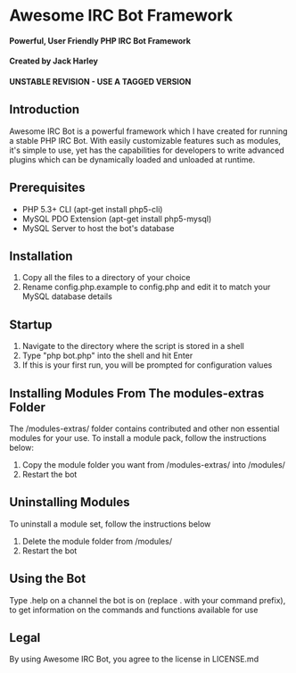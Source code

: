 # Awesome IRC Bot Framework
#### Powerful, User Friendly PHP IRC Bot Framework
#### Created by Jack Harley
#### UNSTABLE REVISION - USE A TAGGED VERSION

Introduction
-------------
Awesome IRC Bot is a powerful framework which I have created for running a stable PHP IRC Bot. 
With easily customizable features such as modules, it's simple to use, yet has the capabilities for developers to write advanced plugins which can be dynamically loaded and unloaded at runtime.

Prerequisites
-------------
* PHP 5.3+ CLI (apt-get install php5-cli)
* MySQL PDO Extension (apt-get install php5-mysql)
* MySQL Server to host the bot's database

Installation
-------------
1. Copy all the files to a directory of your choice
2. Rename config.php.example to config.php and edit it to match your MySQL database details

Startup
-------------
1. Navigate to the directory where the script is stored in a shell
2. Type "php bot.php" into the shell and hit Enter
3. If this is your first run, you will be prompted for configuration values

Installing Modules From The modules-extras Folder
-------------
The /modules-extras/ folder contains contributed and other non essential modules for your use.
To install a module pack, follow the instructions below:

1. Copy the module folder you want from /modules-extras/ into /modules/
2. Restart the bot

Uninstalling Modules
-------------
To uninstall a module set, follow the instructions below

1. Delete the module folder from /modules/
2. Restart the bot

Using the Bot
-------------
Type .help on a channel the bot is on (replace . with your command prefix), to get information on the commands and functions available for use

Legal
-------------
By using Awesome IRC Bot, you agree to the license in LICENSE.md